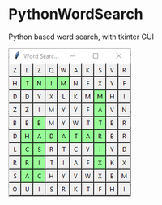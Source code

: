 # PythonWordSearch
Python based word search, with tkinter GUI


![image](ImagesReadme/NiceGreenA2.png)
